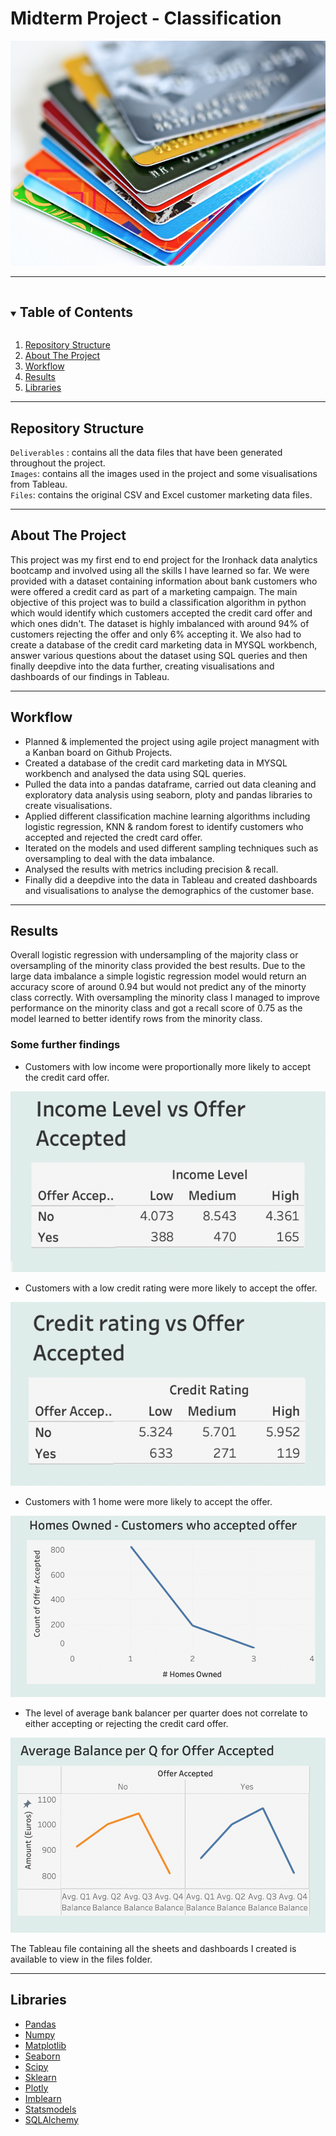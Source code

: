 
# **Midterm Project - Classification**


![CC Image](./Images/images.jpg
)


---

<!-- TABLE OF CONTENTS -->
<details open="open">
  <summary><h2 style="display: inline-block">Table of Contents</h2></summary>
  <ol>
    <li><a href="#repository-structure">Repository Structure</a></li>  
    <li>
      <a href="#about-the-project">About The Project</a>
      </ul>
    </li>
    <li><a href="#workflow">Workflow</a></li>
    <li><a href="#results">Results</a></li>
    <li><a href="#libraries">Libraries</a></li>
  </ol>
</details> 

---

<!-- Repository Structure -->
## **Repository Structure**  


`Deliverables` : contains all the data files that have been generated throughout the project.  
`Images`: contains all the images used in the project and some visualisations from Tableau.    
`Files`: contains the original CSV and Excel customer marketing data files.    


---
<!-- ABOUT THE PROJECT -->
## **About The Project**

This project was my first end to end project for the Ironhack data analytics bootcamp and involved using all the skills I have learned so far. We were provided with a dataset containing information about bank customers who were offered a credit card as part of a marketing campaign. The main objective of this project was to build a classification algorithm in python which would identify which customers accepted the credit card offer and which ones didn't. The dataset is highly imbalanced with around 94% of customers rejecting the offer and only 6% accepting it.  We also had to create a database of the credit card marketing data in MYSQL workbench, answer various questions about the dataset using SQL queries and then finally deepdive into the data further, creating visualisations and dashboards of our findings in Tableau.

---

<!-- Workflow -->
## **Workflow**

- Planned & implemented the project using agile project managment with a Kanban board on Github Projects.
- Created a database of the credit card marketing data in MYSQL workbench and analysed the data using SQL queries.
- Pulled the data into a pandas dataframe, carried out data cleaning and exploratory data analysis using seaborn, ploty and pandas libraries to create visualisations.
- Applied different classification machine learning algorithms including logistic regression, KNN & random forest to identify customers who accepted and rejected the credt card offer.
- Iterated on the models and used different sampling techniques such as oversampling to deal with the data imbalance.
- Analysed the results with metrics including precision & recall.
- Finally did a deepdive into the data in Tableau and created dashboards and visualisations to analyse the demographics of the customer base.




---

<!-- Results -->
## **Results**

Overall logistic regression with undersampling of the majority class or oversampling of the minority class provided the best results. Due to the large data imbalance a simple logistic regression model would return an accuracy score of around 0.94 but would not predict any of the minorty class correctly. With oversampling the minority class I managed to improve performance on the minority class and got a recall score of 0.75 as the model learned to better identify rows from the minority class.

### Some further findings

- Customers with low income were proportionally more likely to accept the credit card offer.

![Income](Images/Income_level.png
)

- Customers with a low credit rating were more likely to accept the offer.

![Credit Score](Images/Credit_Rating.png
)

- Customers with 1 home were more likely to accept the offer.

![Own Home](Images/Homes_Owned.png
)


 - The level of average bank balancer per quarter does not correlate to either accepting or rejecting the credit card offer.

![Own Home](Images/Average_Balance.png
)








The Tableau file containing all the sheets and dashboards I created is available to view in the files folder.

---

<!-- Libraries -->
## **Libraries**

- [Pandas](https://pandas.pydata.org/docs/)
- [Numpy](https://numpy.org/)
- [Matplotlib](https://matplotlib.org/)
- [Seaborn](https://seaborn.pydata.org)
- [Scipy](https://www.scipy.org)
- [Sklearn](https://scikit-learn.org/stable/)
- [Plotly](https://plotly.com)
- [Imblearn](https://imbalanced-learn.org/stable/)
- [Statsmodels](https://www.statsmodels.org/stable/index.html)
- [SQLAlchemy](https://www.sqlalchemy.org)



